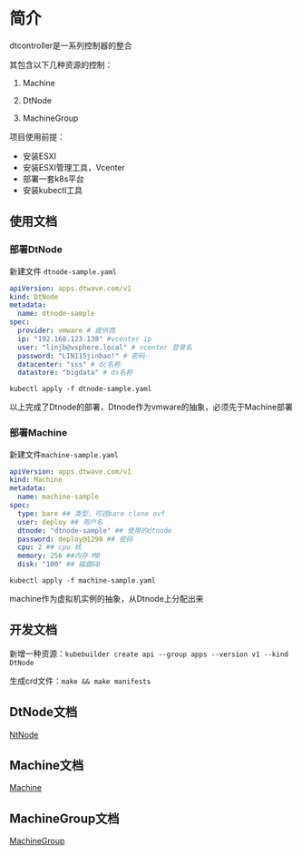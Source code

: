 # 简介

dtcontroller是一系列控制器的整合

其包含以下几种资源的控制：

1. Machine

2. DtNode

3. MachineGroup

项目使用前提：
* 安装ESXI
* 安装ESXI管理工具，Vcenter
* 部署一套k8s平台
* 安装kubectl工具

## 使用文档

### 部署DtNode

新建文件 `dtnode-sample.yaml`
```yaml
apiVersion: apps.dtwave.com/v1
kind: DtNode
metadata:
  name: dtnode-sample
spec:
  provider: vmware # 提供商
  ip: "192.168.123.138" #vcenter ip
  user: "linjb@vsphere.local" # vcenter 登录名
  password: "LIN115jinbao!" # 密码·
  datacenter: "sss" # dc名称
  datastore: "bigdata" # ds名称
```

```shell
kubectl apply -f dtnode-sample.yaml
```

以上完成了Dtnode的部署，Dtnode作为vmware的抽象，必须先于Machine部署

### 部署Machine

新建文件`machine-sample.yaml`
```yaml 
apiVersion: apps.dtwave.com/v1
kind: Machine
metadata:
  name: machine-sample
spec:
  type: bare ## 类型，可选bare clone ovf
  user: deploy ## 用户名
  dtnode: "dtnode-sample" ## 使用的dtnode
  password: deploy@1298 ## 密码
  cpu: 2 ## cpu 核
  memory: 256 ##内存 MB
  disk: "100" ## 磁盘GB
```

```shell
kubectl apply -f machine-sample.yaml
```

machine作为虚拟机实例的抽象，从Dtnode上分配出来

## 开发文档

新增一种资源：`kubebuilder create api --group apps --version v1 --kind DtNode`

生成crd文件：`make && make manifests`

## DtNode文档
[NtNode](docs/Dtnode.md)

## Machine文档
[Machine](docs/Machine.md)

## MachineGroup文档
[MachineGroup](docs/MachineGroup.md)

